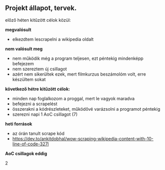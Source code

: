 ## Projekt állapot, tervek.
előző héten kitűzött célok közül:

**megvalósult**
 - elkezdtem lescrapelni a wikipedia oldalt
 
**nem valósult meg** 
- nem működik még a program teljesen, ezt péntekig mindenképp befejezem
- nem szereztem új csillagot
- azért nem sikerültek ezek, mert filmkurzus beszámolóm volt, erre készültem sokat

**következő hétre kitűzött célok:**
- minden nap foglalkozom a proggal, mert le vagyok maradva
- befejezni a scrapelést
- összerakni a kódrészleteket, működővé varázsolni a programot péntekig
- szerezni napi 1 AoC csillagot (7)

**heti források**
- az órán tanult scrape kód
- https://dev.to/ankitdobhal/wow-scraping-wikipedia-content-with-10-line-of-code-327l

**AoC csillagok eddig**

2
